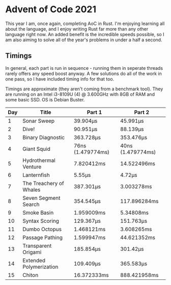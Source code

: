 # Advent of Code 2021

This year I am, once again, completing AoC in Rust. I'm enjoying learning all
about the language, and I enjoy writing Rust far more than any other language
right now. An added benefit is the incredible speeds possible, so I am also
aiming to solve all of the year's problems in under a half a second.

## Timings

In general, each part is run in sequence - running them in seperate threads
rarely offers any speed boost anyway. A few solutions do all of the work in
one pass, so I have included timing info for that too.

Timings are approximate (they aren't coming from a benchmark tool). They are
running on an Intel i3-8109U (4) @ 3.600GHz with 8GB of RAM and some
basic SSD. OS is Debian Buster.

| Day | Title | Part 1 | Part 2 |
| --- | ----- | ------ | ------ |
| 1 | Sonar Sweep | 39.904µs | 45.991µs |
| 2 | Dive! | 90.951µs | 88.139µs |
| 3 | Binary Diagnostic | 363.728µs | 353.476µs |
| 4 | Giant Squid | 76ns (1.479774ms) | 40ns (1.479774ms) |
| 5 | Hydrothermal Venture | 7.820412ms | 14.522496ms |
| 6 | Lanternfish | 5.55µs | 4.72µs |
| 7 | The Treachery of Whales | 387.301µs | 3.003278ms |
| 8 | Seven Segment Search | 354.545µs | 117.896284ms |
| 9 | Smoke Basin | 1.959009ms | 5.34808ms |
| 10 | Syntax Scoring | 129.367µs | 151.763µs |
| 11 | Dumbo Octopus | 1.468121ms | 3.608265ms |
| 12 | Passage Pathing | 1.599947ms | 44.621352ms |
| 13 | Transparent Origami | 185.854µs | 301.42µs |
| 14 | Extended Polymerization | 109.409µs | 365.583µs |
| 15 | Chiton | 16.372333ms | 888.421958ms |
